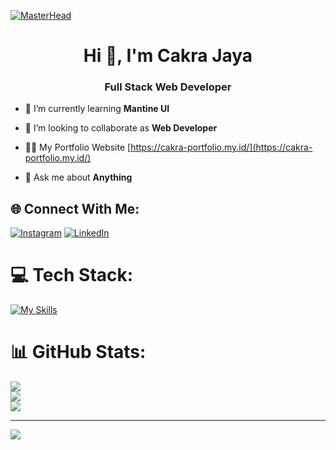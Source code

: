 [![MasterHead](https://blogger.googleusercontent.com/img/b/R29vZ2xl/AVvXsEgUfGDnAp10_8MkEu1cb5SSz_2iWyFqSg-lE9vOOMew8qRfjCNaibXGC8bYIxyDlsbAM82qf6QSW1aZqMrom5nNW66dcKWPp5liYNT3Ehy1qsgYp2pCwb8lMb-HGbwt-CMTEgF5-XLsxM8/s1600/image1.gif)](https://gungcakra.github.io/Portfolio/)
<h1 align="center">Hi 👋, I'm Cakra Jaya</h1>
<h3 align="center">Full Stack Web Developer</h3>

- 🌱 I’m currently learning **Mantine UI**

- 👯 I’m looking to collaborate as **Web Developer**

- 👨‍💻 My Portfolio Website [https://cakra-portfolio.my.id/](https://cakra-portfolio.my.id/)

- 💬 Ask me about **Anything**


## 🌐 Connect With Me:
[![Instagram](https://img.shields.io/badge/Instagram-%23E4405F.svg?logo=Instagram&logoColor=white)](https://instagram.com/_gung.cakra) [![LinkedIn](https://img.shields.io/badge/LinkedIn-%230077B5.svg?logo=linkedin&logoColor=white)](https://linkedin.com/in/cakra-jaya-a8b484303) 

# 💻 Tech Stack:
[![My Skills](https://skillicons.dev/icons?i=html,css,js,php,java,jquery,bootstrap,laravel,mysql,react,vite,express,electron,vercel,nodejs,androidstudio,figma,postman&theme=light)](https://skillicons.dev)


# 📊 GitHub Stats:
![](https://github-readme-stats.vercel.app/api?username=gungcakra&theme=dark&hide_border=true&include_all_commits=false&count_private=false)<br/>
![](https://github-readme-streak-stats.herokuapp.com/?user=gungcakra&theme=dark&hide_border=true)<br/>
![](https://github-readme-stats.vercel.app/api/top-langs/?username=gungcakra&theme=dark&hide_border=true&include_all_commits=false&count_private=false&layout=compact)

---
[![](https://visitcount.itsvg.in/api?id=gungcakra&icon=2&color=1)](https://visitcount.itsvg.in)

<!-- Proudly created with GPRM ( https://gprm.itsvg.in ) -->




